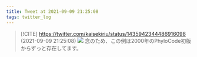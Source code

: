 ```yaml
---
title: Tweet at 2021-09-09 21:25:08
tags: twitter_log
---
```


> [!CITE] https://twitter.com/kaisekiriu/status/1435942344486916098 (2021-09-09 21:25:08)
> ![](https://twitter.com/kaisekiriu/status/1435942344486916098)
> 念のため、この例は2000年のPhyloCode初版からずっと存在してます。

